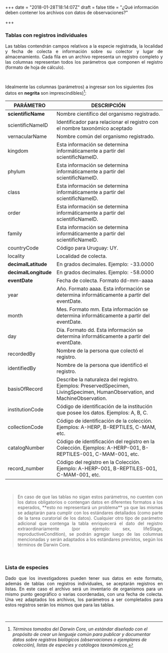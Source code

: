 +++
date = "2018-01-28T18:14:07Z"
draft = false
title = "¿Qué información deben contener los archivos con datos de observaciones?"

+++

### Tablas con registros individuales  

<p style='text-align: justify;'>Las tablas contendrán campos relativos a la especie registrada, la localidad y fecha de colecta e información sobre su colector y lugar de almacenamiento. Cada fila en un archivo representa un registro completo y las columnas representan todos los parámetros que componen el registro (formato de hoja de cálculo).</p>

<br />

Idealmente las columnas (parámetros) a ingresar son los siguientes (los datos en __negrita__ son imprescindibles)[^1]:  
  

| PARÁMETRO | DESCRIPCIÓN |
|----------------------|-----------------------------------------------------------------------------------------------------------------------------|
| **scientificName** | Nombre científico del organismo registrado. |
| scientificNameID | Identificador para relacionar el registro con el nombre taxonómico aceptado |
| vernacularName | Nombre común del organismo registrado. |
| kingdom | Esta información se determina informáticamente a partir del scientificNameID. |
| phylum | Esta información se determina informáticamente a partir del scientificNameID. |
| class | Esta información se determina informáticamente a partir del scientificNameID. |
| order | Esta información se determina informáticamente a partir del scientificNameID. |
| family | Esta información se determina informáticamente a partir del scientificNameID. |
| countryCode | Código para Uruguay: UY. |
| locality | Localidad de colecta. |
| **decimalLatitude** | En grados decimales. Ejemplo: -33.0000 |
| **decimalLongitude** | En grados decimales. Ejemplo: -58.0000 |
| **eventDate** | Fecha de colecta. Formato dd-mm-aaaa |
| year | Año. Formato aaaa. Esta información se determina informáticamente a partir del eventDate. |
| month | Mes. Formato mm. Esta información se determina informáticamente a partir del eventDate. |
| day | Día. Formato dd. Esta información se determina informáticamente a partir del eventDate. |
| recordedBy | Nombre de la persona que colectó el registro. |
| identifiedBy | Nombre de la persona que identificó el registro. |
| basisOfRecord | Describe la naturaleza del registro. Ejemplos: PreservedSpecimen, LivingSpecimen, HumanObservation, and MachineObservation. |
| institutionCode | Código de identificación de la institución que posee los datos. Ejemplos: A, B, C. |
| collectionCode | Código de identificación de la colección. Ejemplos: A-HERP, B-REPTILES, C-MAM, etc. |
| catalogNumber | Código de identificación del registro en la Colección. Ejemplos: A-HERP-001, B-REPTILES-001, C-MAM-001, etc. |
| record_number | Código del registro en la Colección. Ejemplo: A-HERP-001, B-REPTILES-001, C-MAM-001, etc. |

<br />

><p style='text-align: justify;'>En caso de que las tablas no sigan estos parámetros, no cuenten con los datos obligatorios o contengan datos en diferentes formatos a los esperados, **esto no representará un problema** ya que las mismas se adaptarán para cumplir con los estándares detallados (como parte de la tarea curatorial de los datos). Cualquier otro tipo de parámetro adicional que contenga la tabla enriquecerá el dato del registro extraordinariamente (por ejemplo: sex, lifeStage, reproductiveCondition), se podrán agregar luego de las columnas mencionadas y serán adaptados a los estándares previstos, según los términos de Darwin Core.</p>  

<br />


### Lista de especies 
<p style='text-align: justify;'>Dado que los investigadores pueden tener sus datos en este formato, además de tablas con registros individuales, se aceptarán registros en listas. En este caso el archivo será un inventario de organismos para un mismo punto geográfico o varias coordenadas, con una fecha de colecta. Una vez adaptados los archivos, los parámetros a ser completados para estos registros serán los mismos que para las tablas.</p>  

<br />

[^1]: *Términos tomados del Darwin Core, un estándar diseñado con el propósito de crear un lenguaje común para publicar y documentar datos sobre registros biológicos (observaciones o ejemplares de colección), listas de especies y catálogos taxonómicos.* 

